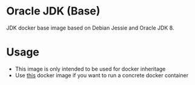 Oracle JDK (Base)
=================

JDK docker base image based on Debian Jessie and Oracle JDK 8.

# Usage

- This image is only intended to be used for docker inheritage
- Use [this](https://hub.docker.com/r/chrisipa/jdk/) docker image if you want to run a concrete docker container 